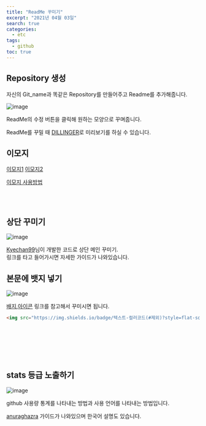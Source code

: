 ```yaml
---
title: "ReadMe 꾸미기"
excerpt: "2021년 04월 03일"
search: true
categories: 
  - etc
tags: 
  - github
toc: true
---
```


## Repository 생성

자신의 Git_name과 똑같은 Repository를 만들어주고 Readme를 추가해줍니다.

![image](https://user-images.githubusercontent.com/73421820/113437508-b4052600-9421-11eb-9af8-4a0bf210b508.png)

ReadMe의 수정 버튼을 클릭해 원하는 모양으로 꾸며줍니다. <br>

ReadMe를 꾸밀 때 [DILLINGER](https://dillinger.io/)로 미리보기를 하실 수 있습니다.


## 이모지

[이모지1](https://gist.github.com/rxaviers/7360908)
[이모지2](https://gist.github.com/AliMD/3344523)

[이모지 사용방법](https://gmlwjd9405.github.io/2018/05/16/github-repository-description-icon.html)


<br><br>


## 상단 꾸미기

![image](https://user-images.githubusercontent.com/73421820/113443494-10ba0e00-942d-11eb-8638-7148d9065a3e.png)


[Kyechan99](https://github.com/kyechan99/capsule-render)님이 개발한 코드로 상단 메인 꾸미기. <br>
링크를 타고 들어가시면 자세한 가이드가 나와있습니다.


## 본문에 뱃지 넣기

![image](https://user-images.githubusercontent.com/73421820/113443462-fed86b00-942c-11eb-8460-72b970259541.png)



[배지](https://shields.io/),[아이콘](https://simpleicons.org/) 링크를 참고해서 꾸미시면 됩니다.
<br>

```html
<img src="https://img.shields.io/badge/텍스트-컬러코드(#제외)?style=flat-square&logo=아이콘이름(flat-squaredlogo=simpleicons)&logoColor=white"/></a>&nbsp
```

<br><br>

<br><br>

## stats 등급 노출하기

![image](https://user-images.githubusercontent.com/73421820/113443407-e49e8d00-942c-11eb-9306-8f2c19e9ea73.png)

github 사용량 통계를 나타내는 방법과 사용 언어를 나타내는 방법입니다. <br>


[anuraghazra](https://github.com/anuraghazra/github-readme-stats)
가이드가 나와있으며 한국어 설명도 있습니다. <br>

<br><br>


